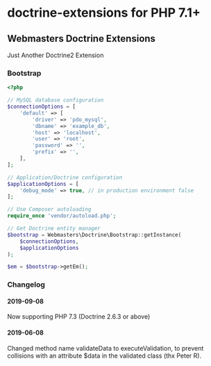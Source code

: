 # doctrine-extensions for PHP 7.1+

## Webmasters Doctrine Extensions

Just Another Doctrine2 Extension

### Bootstrap

```php
<?php

// MySQL database configuration
$connectionOptions = [
    'default' => [
        'driver' => 'pdo_mysql',
        'dbname' => 'example_db',
        'host' => 'localhost',
        'user' => 'root',
        'password' => '',
        'prefix' => '',
    ],
];

// Application/Doctrine configuration
$applicationOptions = [
    'debug_mode' => true, // in production environment false
];

// Use Composer autoloading
require_once 'vendor/autoload.php';

// Get Doctrine entity manager
$bootstrap = Webmasters\Doctrine\Bootstrap::getInstance(
    $connectionOptions,
    $applicationOptions
);

$em = $bootstrap->getEm();

```

### Changelog
#### 2019-09-08
Now supporting PHP 7.3 (Doctrine 2.6.3 or above)

#### 2019-06-08
Changed method name validateData to executeValidation, to prevent collisions with an attribute $data in the validated class (thx Peter R).